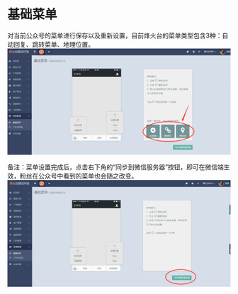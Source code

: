 # 基础菜单

对当前公众号的菜单进行保存以及重新设置，目前烽火台的菜单类型包含3种：自动回复、跳转菜单、地理位置。![](/assets/1516598230%281%29.png)

备注：菜单设置完成后，点击右下角的“同步到微信服务器”按钮，即可在微信端生效，粉丝在公众号中看到的菜单也会随之改变。![](/assets/1516598100%281%29.png)

